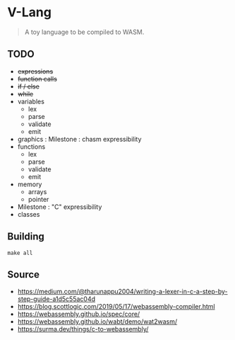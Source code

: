 # V-Lang

> A toy language to be compiled to WASM.

## TODO

- ~~expressions~~
- ~~function calls~~
- ~~if / else~~
- ~~while~~
- variables
  - lex
  - parse
  - validate
  - emit
- graphics : Milestone : chasm expressibility
- functions
  - lex
  - parse
  - validate
  - emit
- memory
  - arrays
  - pointer
- Milestone : "C" expressibility
- classes

## Building

```
make all
```

## Source

- https://medium.com/@tharunappu2004/writing-a-lexer-in-c-a-step-by-step-guide-a1d5c55ac04d
- https://blog.scottlogic.com/2019/05/17/webassembly-compiler.html
- https://webassembly.github.io/spec/core/
- https://webassembly.github.io/wabt/demo/wat2wasm/
- https://surma.dev/things/c-to-webassembly/